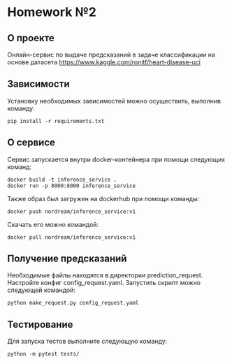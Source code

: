 # Homework №2

О проекте
----------
Онлайн-сервис по выдаче предсказаний в задаче классификации на основе датасета https://www.kaggle.com/ronitf/heart-disease-uci

Зависимости
----------    
Установку необходимых зависимостей можно осуществить, выполнив команду:
```
pip install -r requirements.txt
```

О сервисе
----------
Сервис запускается внутри docker-контейнера при помощи следующих команд:
```
docker build -t inference_service .
docker run -p 8000:8000 inference_service
```
Также образ был загружен на dockerhub при помощи команды:
```
docker push nordream/inference_service:v1
```
Скачать его можно командой:
```
docker pull nordream/inference_service:v1
```

Получение предсказаний
----------
Необходимые файлы находятся в директории prediction_request.
Настройте конфиг config_request.yaml.
Запустить скрипт можно следующей командой:
```
python make_request.py config_request.yaml
```

Тестирование
----------
Для запуска тестов выполните следующую команду:
```
python -m pytest tests/
```
